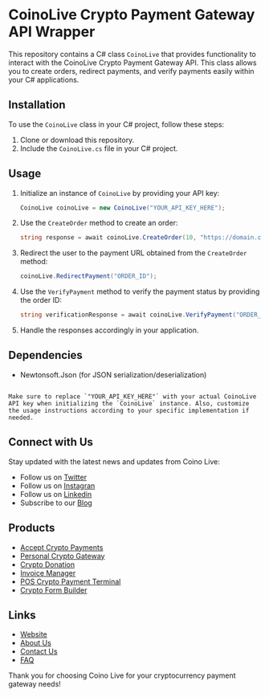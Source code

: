 # CoinoLive Crypto Payment Gateway API Wrapper

This repository contains a C# class `CoinoLive` that provides functionality to interact with the CoinoLive Crypto Payment Gateway API. This class allows you to create orders, redirect payments, and verify payments easily within your C# applications.

## Installation

To use the `CoinoLive` class in your C# project, follow these steps:

1. Clone or download this repository.
2. Include the `CoinoLive.cs` file in your C# project.

## Usage

1. Initialize an instance of `CoinoLive` by providing your API key:

   ```csharp
   CoinoLive coinoLive = new CoinoLive("YOUR_API_KEY_HERE");
   ```

2. Use the `CreateOrder` method to create an order:

   ```csharp
   string response = await coinoLive.CreateOrder(10, "https://domain.com/verify_payment", "Pay For shoes", "M-2");
   ```

3. Redirect the user to the payment URL obtained from the `CreateOrder` method:

   ```csharp
   coinoLive.RedirectPayment("ORDER_ID");
   ```

4. Use the `VerifyPayment` method to verify the payment status by providing the order ID:

   ```csharp
   string verificationResponse = await coinoLive.VerifyPayment("ORDER_ID");
   ```

5. Handle the responses accordingly in your application.

## Dependencies

- Newtonsoft.Json (for JSON serialization/deserialization)

```

Make sure to replace `"YOUR_API_KEY_HERE"` with your actual CoinoLive API key when initializing the `CoinoLive` instance. Also, customize the usage instructions according to your specific implementation if needed.

```

## Connect with Us

Stay updated with the latest news and updates from Coino Live:

- Follow us on [Twitter](https://twitter.com/coino_live)
- Follow us on [Instagran](https://www.instagram.com/coino.live)
- Follow us on [Linkedin](https://linkedin.com/company/coino-live)
- Subscribe to our [Blog](https://coino.live/blog)
  
## Products

- [Accept Crypto Payments](https://coino.live/crypto-gateway)
- [Personal Crypto Gateway](https://coino.live/personal-crypto-gateway)
- [Crypto Donation](https://coino.live/crypto-donation)
- [Invoice Manager](https://coino.live/invoice-manager)
- [POS Crypto Payment Terminal](https://coino.live/point-of-sale)
- [Crypto Form Builder](https://coino.live/form-builder)

## Links

- [Website](https://coino.live)
- [About Us](https://coino.live/about)
- [Contact Us](https://coino.live/contact)
- [FAQ](https://coino.live/faq)


Thank you for choosing Coino Live for your cryptocurrency payment gateway needs!

